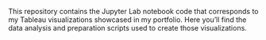 This repository contains the Jupyter Lab notebook code that corresponds to my Tableau visualizations showcased in my portfolio. Here you’ll find the data analysis and preparation scripts used to create those visualizations.
